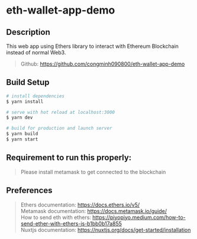 # eth-wallet-app-demo

## Description
This web app using Ethers library to interact with Ethereum Blockchain instead of normal Web3.  
> Github: https://github.com/congminh090800/eth-wallet-app-demo  
## Build Setup

```bash
# install dependencies
$ yarn install

# serve with hot reload at localhost:3000
$ yarn dev

# build for production and launch server
$ yarn build
$ yarn start

```

## Requirement to run this properly:
> Please install metamask to get connected to the blockchain

## Preferences
>Ethers documentation: https://docs.ethers.io/v5/  
>Metamask documentation: https://docs.metamask.io/guide/  
>How to send eth with ethers: https://piyopiyo.medium.com/how-to-send-ether-with-ethers-js-b1bb0b17a855  
>Nuxtjs documentation: https://nuxtjs.org/docs/get-started/installation  
